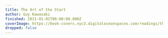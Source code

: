 ```yaml
---
title: The Art of the Start
author: Guy Kawasaki
finished: 2011-01-01T00:00:00.000Z
coverImage: https://book-covers.nyc3.digitaloceanspaces.com/readings/the-art-of-the-start-01.jpg
dropped: false
---
```


